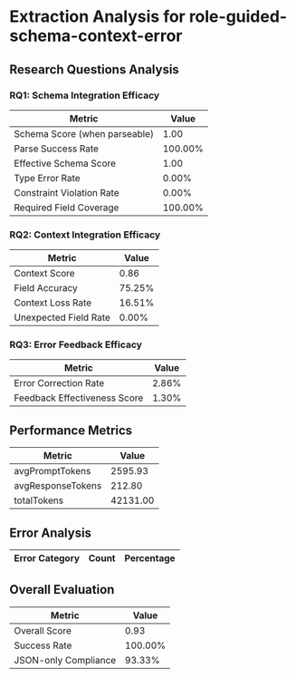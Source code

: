 # Extraction Analysis for role-guided-schema-context-error

## Research Questions Analysis

### RQ1: Schema Integration Efficacy

| Metric | Value |
|--------|-------|
| Schema Score (when parseable) | 1.00 |
| Parse Success Rate | 100.00% |
| Effective Schema Score | 1.00 |
| Type Error Rate | 0.00% |
| Constraint Violation Rate | 0.00% |
| Required Field Coverage | 100.00% |

### RQ2: Context Integration Efficacy

| Metric | Value |
|--------|-------|
| Context Score | 0.86 |
| Field Accuracy | 75.25% |
| Context Loss Rate | 16.51% |
| Unexpected Field Rate | 0.00% |

### RQ3: Error Feedback Efficacy

| Metric | Value |
|--------|-------|
| Error Correction Rate | 2.86% |
| Feedback Effectiveness Score | 1.30% |

## Performance Metrics

| Metric | Value |
|--------|-------|
| avgPromptTokens | 2595.93 |
| avgResponseTokens | 212.80 |
| totalTokens | 42131.00 |

## Error Analysis

| Error Category | Count | Percentage |
|---------------|-------|------------|

## Overall Evaluation

| Metric | Value |
|--------|-------|
| Overall Score | 0.93 |
| Success Rate | 100.00% |
| JSON-only Compliance | 93.33% |

